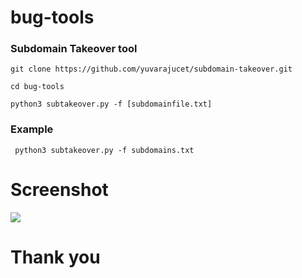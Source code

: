 # bug-tools
### Subdomain Takeover tool
``` git clone https://github.com/yuvarajucet/subdomain-takeover.git ```

``` cd bug-tools ```

``` python3 subtakeover.py -f [subdomainfile.txt] ```
### Example

``` python3 subtakeover.py -f subdomains.txt```

# Screenshot
<img src="https://github.com/yuvarajucet/bug-tools/blob/main/example.png">



# Thank you
